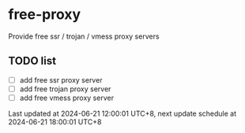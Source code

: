 
# free-proxy
Provide free ssr / trojan / vmess proxy servers


## TODO list
- [ ] add free ssr proxy server
- [ ] add free trojan proxy server
- [ ] add free vmess proxy server

Last updated at 2024-06-21 12:00:01 UTC+8, next update schedule at 2024-06-21 18:00:01 UTC+8

